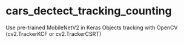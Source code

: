 # cars_dectect_tracking_counting

Use pre-trained MobileNetV2 in Keras
Objects tracking with OpenCV (cv2.TrackerKCF or cv2.TrackerCSRT)
